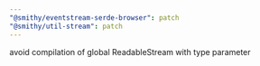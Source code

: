 ```yaml
---
"@smithy/eventstream-serde-browser": patch
"@smithy/util-stream": patch
---
```


avoid compilation of global ReadableStream with type parameter
